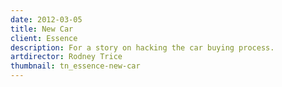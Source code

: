 ```yaml
---
date: 2012-03-05
title: New Car
client: Essence
description: For a story on hacking the car buying process.
artdirector: Rodney Trice
thumbnail: tn_essence-new-car
---
```


<img srcset="/img/essence-new-car-1x.png 1x, /img/essence-new-car-2x.png 2x">
